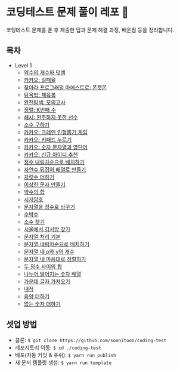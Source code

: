 # 코딩테스트 문제 풀이 레포 📝

코딩테스트 문제를 푼 후 제출한 답과 문제 해결 과정, 배운점 등을 정리합니다.

## 목차

- Level 1
  - [약수의 개수와 덧셈](./docs/level1/약수의_개수와_덧셈.md)
  - [카카오: 실패율](./docs/level1/실패율.md)
  - [찾아라 프로그래밍 마에스트로: 폰켓몬](./docs/level1/폰켓몬.md)
  - [탐욕법: 체육복](./docs/level1/체육복.md)
  - [완전탐색: 모의고사](./docs/level1/모의고사.md)
  - [정렬: K번째 수](./docs/level1/K번째수.md)
  - [해시: 완주하지 못한 선수](./docs/level1/완주못한선수.md)
  - [소수 구하기](./docs/level1/소수만들기.md)
  - [카카오: 크레인 인형뽑기 게임](./docs/level1/크레인게임.md)
  - [카카오: 키패드 누르기](./docs/level1/키패드누르기.md)
  - [카카오: 숫자 문자열과 영단어](./docs/level1/숫자문자열과영단어.md)
  - [카카오: 신규 아이디 추천](./docs/level1/아이디추천.md)
  - [정수 내림차순으로 배치하기](./docs/level1/정수_내림차순으로_배치하기.md)
  - [자연수 뒤집어 배열로 만들기](./docs/level1/자연수_뒤집어.md)
  - [자릿수 더하기](./docs/level1/자릿수_더하기.md)
  - [이상한 문자 만들기](./docs/level1/이상한_문자.md)
  - [약수의 합](./docs/level1/약수의_합.md)
  - [시저암호](./docs/level1/시저암호.md)
  - [문자열을 정수로 바꾸기](./docs/level1/문자열_정수_바꾸기.md)
  - [수박수](./docs/level1/수박수.md)
  - [소수 찾기](./docs/level1/소수_찾기.md)
  - [서울에서 김서방 찾기](./docs/level1/서울에서_김서방.md)
  - [문자열 처리 기본](./docs/level1/문자열_기본.md)
  - [문자열 내림차순으로 배치하기](./docs/level1/문자열_내림차.md)
  - [문자열 내 p와 y의 개수](./docs/level1/문자열_내_개수.md)
  - [문자열 내 마음대로 정렬하기](./docs/level1/문자열_마음대로.md)
  - [두 정수 사이의 합](./docs/level1/두_정수_합.md)
  - [나누어 떨어지는 숫자 배열](./docs/level1/나누어_떨어지는_숫자.md)
  - [가운데 글자 가져오기](./docs/level1/가운데_글자.md)
  - [내적](./docs/level1/내적.md)
  - [음양 더하기](./docs/level1/음양_더하기.md)
  - [없는 숫자 더하기](./docs/level1/없는_숫자_더하기.md)

## 셋업 방법

- 클론: `$ git clone https://github.com/soonitoon/coding-test`
- 레포지토리 이동: `$ cd ./coding-test`
- 배포(자동 커밋 & 푸쉬): `$ yarn run publish`
- 새 문서 템플릿 생성: `$ yarn run template`
